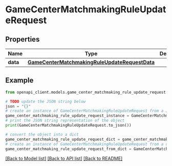 # GameCenterMatchmakingRuleUpdateRequest


## Properties

Name | Type | Description | Notes
------------ | ------------- | ------------- | -------------
**data** | [**GameCenterMatchmakingRuleUpdateRequestData**](GameCenterMatchmakingRuleUpdateRequestData.md) |  | 

## Example

```python
from openapi_client.models.game_center_matchmaking_rule_update_request import GameCenterMatchmakingRuleUpdateRequest

# TODO update the JSON string below
json = "{}"
# create an instance of GameCenterMatchmakingRuleUpdateRequest from a JSON string
game_center_matchmaking_rule_update_request_instance = GameCenterMatchmakingRuleUpdateRequest.from_json(json)
# print the JSON string representation of the object
print(GameCenterMatchmakingRuleUpdateRequest.to_json())

# convert the object into a dict
game_center_matchmaking_rule_update_request_dict = game_center_matchmaking_rule_update_request_instance.to_dict()
# create an instance of GameCenterMatchmakingRuleUpdateRequest from a dict
game_center_matchmaking_rule_update_request_from_dict = GameCenterMatchmakingRuleUpdateRequest.from_dict(game_center_matchmaking_rule_update_request_dict)
```
[[Back to Model list]](../README.md#documentation-for-models) [[Back to API list]](../README.md#documentation-for-api-endpoints) [[Back to README]](../README.md)


